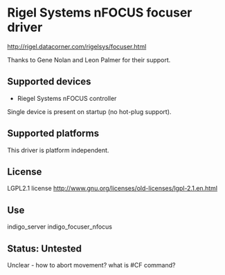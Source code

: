 # Rigel Systems nFOCUS focuser driver

http://rigel.datacorner.com/rigelsys/focuser.html

Thanks to Gene Nolan and Leon Palmer for their support.

## Supported devices
* Riegel Systems nFOCUS controller

Single device is present on startup (no hot-plug support).

## Supported platforms

This driver is platform independent.

## License

LGPL2.1 license
http://www.gnu.org/licenses/old-licenses/lgpl-2.1.en.html

## Use

indigo_server indigo_focuser_nfocus

## Status: Untested

Unclear - how to abort movement? what is #CF command?
